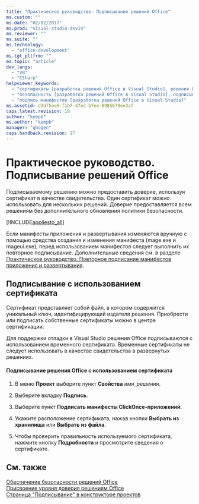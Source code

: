 ```yaml
---
title: "Практическое руководство. Подписывание решений Office"
ms.custom: ""
ms.date: "02/02/2017"
ms.prod: "visual-studio-dev14"
ms.reviewer: ""
ms.suite: ""
ms.technology: 
  - "office-development"
ms.tgt_pltfrm: ""
ms.topic: "article"
dev_langs: 
  - "VB"
  - "CSharp"
helpviewer_keywords: 
  - "сертификаты [разработка решений Office в Visual Studio], решения Office"
  - "безопасность [разработка решений Office в Visual Studio], подписывание решений Office"
  - "подпись манифестов [разработка решений Office в Visual Studio]"
ms.assetid: d3df5ee6-f1b7-47ed-b7ee-8985679ee3af
caps.latest.revision: 18
author: "kempb"
ms.author: "kempb"
manager: "ghogen"
caps.handback.revision: 17
---
```

# Практическое руководство. Подписывание решений Office
  Подписываемому решению можно предоставить доверие, используя сертификат в качестве свидетельства.  Один сертификат можно использовать для нескольких решений. Доверие предоставляется всем решениям без дополнительного обновления политики безопасности.  
  
 [!INCLUDE[appliesto_all](../vsto/includes/appliesto-all-md.md)]  
  
 Если манифесты приложения и развертывания изменяются вручную с помощью средства создания и изменения манифеста \(mage.exe и mageui.exe\), перед использованием манифестов следует выполнить их повторное подписывание.  Дополнительные сведения см. в разделе [Практическое руководство. Повторное подписание манифестов приложения и развертывания](~/deployment/how-to-re-sign-application-and-deployment-manifests.md).  
  
## Подписывание с использованием сертификата  
 Сертификат представляет собой файл, в котором содержится уникальный ключ, идентифицирующий издателя решения.  Приобрести или подписать собственные сертификаты можно в центре сертификации.  
  
 Для поддержки отладки в Visual Studio решения Office подписываются с использованием временного сертификата.  Временные сертификаты не следует использовать в качестве свидетельства в развернутых решениях.  
  
#### Подписывание решения Office с использованием сертификата  
  
1.  В меню **Проект** выберите пункт **Свойства** *имя\_решения*.  
  
2.  Выберите вкладку **Подпись**.  
  
3.  Выберите пункт **Подписать манифесты ClickOnce\-приложений**.  
  
4.  Укажите расположение сертификата, нажав кнопки **Выбрать из хранилища** или **Выбрать из файла**.  
  
5.  Чтобы проверить правильность используемого сертификата, нажмите кнопку **Подробности** и просмотрите сведения о сертификате.  
  
## См. также  
 [Обеспечение безопасности решений Office](../vsto/securing-office-solutions.md)   
 [Присвоение уровня доверия решениям Office](../vsto/granting-trust-to-office-solutions.md)   
 [Страница "Подписывание" в конструкторе проектов](../ide/reference/signing-page-project-designer.md)  
  
  